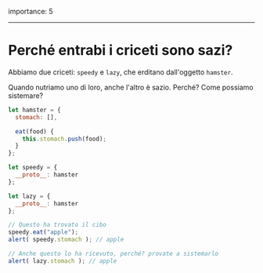 importance: 5

---

# Perché entrabi i criceti sono sazi?

Abbiamo due criceti: `speedy` e `lazy`, che erditano dall'oggetto `hamster`. 

Quando nutriamo uno di loro, anche l'altro è sazio. Perché? Come possiamo sistemare?

```js run
let hamster = {
  stomach: [],

  eat(food) {
    this.stomach.push(food);
  }
};

let speedy = {
  __proto__: hamster
};

let lazy = {
  __proto__: hamster
};

// Questo ha trovato il cibo
speedy.eat("apple");
alert( speedy.stomach ); // apple

// Anche questo lo ha ricevuto, perché? provate a sistemarlo
alert( lazy.stomach ); // apple
```


